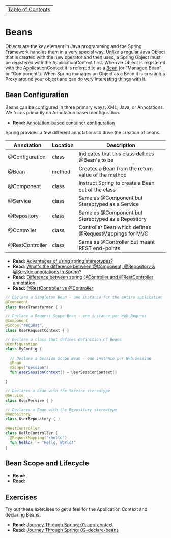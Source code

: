 <table><tr><td><a href="https://github.com/JahnelGroup/journey-through-spring">Table of Contents</a></td></tr></table>

Beans
======
Objects are the key element in Java programming and the Spring Framework handles them in a very special way. Unlike a regular Java Object that is created with the new operator and then used, a Spring Object must be registered with the ApplicationContext first. When an Object is registered with the ApplicationContext it is referred to as a [Bean](https://docs.spring.io/spring-framework/docs/current/spring-framework-reference/core.html#beans-definition) (or “Managed Bean” or “Component”). When Spring manages an Object as a Bean it is creating a Proxy around your object and can do very interesting things with it.

## Bean Configuration
Beans can be configured in three primary ways: XML, Java, or Annotations. We focus primarily on Annotation based configuration.

* **Read:** [Annotation-based container configuration](https://docs.spring.io/spring-framework/docs/current/spring-framework-reference/core.html#beans-annotation-config)

Spring provides a few different annotations to drive the creation of beans.

| Annotation      | Location | Description                                            |
| --------------- | -------- | ------------------------------------------------------ |
| @Configuration  | class    | Indicates that this class defines @Bean's to be        |
| @Bean           | method   | Creates a Bean from the return value of the method     |
| @Component      | class    | Instruct Spring to create a Bean out of the class      |
| @Service        | class    | Same as @Component but Stereotyped as a Service        |
| @Repository     | class    | Same as @Component but Stereotyped as a Repository     |
| @Controller     | class    | Controller Bean which defines @RequestMappings for MVC |
| @RestController | class    | Same as @Controller but meant REST end-points          |

* **Read:** [Advantages of using spring stereotypes?](https://stackoverflow.com/questions/16051656/advantages-of-using-spring-stereotypes)
* **Read:** [What's the difference between @Component, @Repository & @Service annotations in Spring?](https://stackoverflow.com/questions/6827752/whats-the-difference-between-component-repository-service-annotations-in)
* **Read:** [Difference between spring @Controller and @RestController annotation
](https://stackoverflow.com/questions/25242321/difference-between-spring-controller-and-restcontroller-annotation)
* **Read:** [@RestController vs @Controller](https://www.genuitec.com/spring-frameworkrestcontroller-vs-controller/)

```kotlin
// Declare a Singleton Bean - one instance for the entire application
@Component
class UserTransformer { }

// Declare a Request Scope Bean - one instance per Web Request
@Component
@Scope("request")
class UserRequestContext { }

// Declare a class that defines definition of Beans
@Configuration
class MyConfig {

  // Declare a Session Scope Bean - one instance per Web Session
  @Bean 
  @Scope("session")
  fun userSessionContext() = UserSessionContext()

}

// Declares a Bean with the Service stereotype
@Service
class UserService { }

// Declares a Bean with the Repository stereotype
@Repository
class UserRepository { }

@RestController
class HelloController {
  @RequestMapping("/hello")
  fun hello() = "Hello, World!"
}

```

## Bean Scope and Lifecycle

* **Read:** []()
* **Read:** []()

## Exercises
Try out these exercises to get a feel for the Application Context and declaring Beans.

* **Read:** [Journey Through Spring: 01-app-context](https://github.com/JahnelGroup/journey-through-spring/tree/master/01-app-context)
* **Read:** [Journey Through Spring: 02-declare-beans](https://github.com/JahnelGroup/journey-through-spring/tree/master/02-declare-beans)
